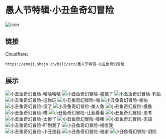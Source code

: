 # 愚人节特辑·小丑鱼奇幻冒险
![icon](https://emoji.shojo.cn/bili/src/愚人节特辑·小丑鱼奇幻冒险/icon.png)
## 链接
Cloudflare:
```
https://emoji.shojo.cn/bili/src/愚人节特辑·小丑鱼奇幻冒险
```
## 展示
![小丑鱼奇幻冒险-哈哈哈哈](https://emoji.shojo.cn/bili/src/愚人节特辑·小丑鱼奇幻冒险/小丑鱼奇幻冒险-哈哈哈哈.png)
![小丑鱼奇幻冒险-被骗了](https://emoji.shojo.cn/bili/src/愚人节特辑·小丑鱼奇幻冒险/小丑鱼奇幻冒险-被骗了.png)
![小丑鱼奇幻冒险-钓鱼](https://emoji.shojo.cn/bili/src/愚人节特辑·小丑鱼奇幻冒险/小丑鱼奇幻冒险-钓鱼.png)
![小丑鱼奇幻冒险-逗你玩](https://emoji.shojo.cn/bili/src/愚人节特辑·小丑鱼奇幻冒险/小丑鱼奇幻冒险-逗你玩.png)
![小丑鱼奇幻冒险-嗨](https://emoji.shojo.cn/bili/src/愚人节特辑·小丑鱼奇幻冒险/小丑鱼奇幻冒险-嗨.png)
![小丑鱼奇幻冒险-害怕](https://emoji.shojo.cn/bili/src/愚人节特辑·小丑鱼奇幻冒险/小丑鱼奇幻冒险-害怕.png)
![小丑鱼奇幻冒险-溜了](https://emoji.shojo.cn/bili/src/愚人节特辑·小丑鱼奇幻冒险/小丑鱼奇幻冒险-溜了.png)
![小丑鱼奇幻冒险-美人鱼](https://emoji.shojo.cn/bili/src/愚人节特辑·小丑鱼奇幻冒险/小丑鱼奇幻冒险-美人鱼.png)
![小丑鱼奇幻冒险-摸鱼](https://emoji.shojo.cn/bili/src/愚人节特辑·小丑鱼奇幻冒险/小丑鱼奇幻冒险-摸鱼.png)
![小丑鱼奇幻冒险-噗](https://emoji.shojo.cn/bili/src/愚人节特辑·小丑鱼奇幻冒险/小丑鱼奇幻冒险-噗.png)
![小丑鱼奇幻冒险-让我看看](https://emoji.shojo.cn/bili/src/愚人节特辑·小丑鱼奇幻冒险/小丑鱼奇幻冒险-让我看看.png)
![小丑鱼奇幻冒险-思考](https://emoji.shojo.cn/bili/src/愚人节特辑·小丑鱼奇幻冒险/小丑鱼奇幻冒险-思考.png)
![小丑鱼奇幻冒险-太惨了](https://emoji.shojo.cn/bili/src/愚人节特辑·小丑鱼奇幻冒险/小丑鱼奇幻冒险-太惨了.png)
![小丑鱼奇幻冒险-哇噢](https://emoji.shojo.cn/bili/src/愚人节特辑·小丑鱼奇幻冒险/小丑鱼奇幻冒险-哇噢.png)
![小丑鱼奇幻冒险-无语](https://emoji.shojo.cn/bili/src/愚人节特辑·小丑鱼奇幻冒险/小丑鱼奇幻冒险-无语.png)
![小丑鱼奇幻冒险-吓到我了](https://emoji.shojo.cn/bili/src/愚人节特辑·小丑鱼奇幻冒险/小丑鱼奇幻冒险-吓到我了.png)
![小丑鱼奇幻冒险-相信我](https://emoji.shojo.cn/bili/src/愚人节特辑·小丑鱼奇幻冒险/小丑鱼奇幻冒险-相信我.png)
![小丑鱼奇幻冒险-小丑是我](https://emoji.shojo.cn/bili/src/愚人节特辑·小丑鱼奇幻冒险/小丑鱼奇幻冒险-小丑是我.png)
![小丑鱼奇幻冒险-谢谢](https://emoji.shojo.cn/bili/src/愚人节特辑·小丑鱼奇幻冒险/小丑鱼奇幻冒险-谢谢.png)
![小丑鱼奇幻冒险-阴险](https://emoji.shojo.cn/bili/src/愚人节特辑·小丑鱼奇幻冒险/小丑鱼奇幻冒险-阴险.png)
